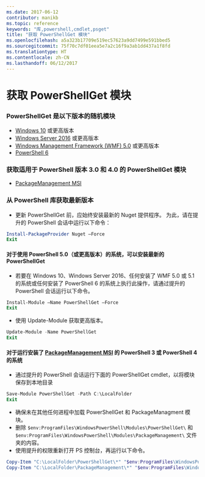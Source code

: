 ```yaml
---
ms.date: 2017-06-12
contributor: manikb
ms.topic: reference
keywords: "库,powershell,cmdlet,psget"
title: "获取 PowerShellGet 模块"
ms.openlocfilehash: a5a323b17709e519ec57623a9dd7499e591bbed5
ms.sourcegitcommit: 75f70c7df01eea5e7a2c16f9a3ab1dd437a1f8fd
ms.translationtype: HT
ms.contentlocale: zh-CN
ms.lasthandoff: 06/12/2017
---
```

<a id="get-powershellget-module" class="xliff"></a>
获取 PowerShellGet 模块
========================

<a id="powershellget-is-an-in-box-module-in-the-following-releases" class="xliff"></a>
### PowerShellGet 是以下版本的随机模块
- [Windows 10](https://www.microsoft.com/en-us/windows/get-windows-10) 或更高版本
- [Windows Server 2016](https://technet.microsoft.com/en-us/windows-server-docs/get-started/windows-server-2016) 或更高版本
- [Windows Management Framework (WMF) 5.0](https://www.microsoft.com/en-us/download/details.aspx?id=50395) 或更高版本
- [PowerShell 6](https://github.com/PowerShell/PowerShell/releases)

<a id="get-powershellget-module-for-powershell-versions-30-and-40" class="xliff"></a>
### 获取适用于 PowerShell 版本 3.0 和 4.0 的 PowerShellGet 模块
- [PackageManagement MSI](http://go.microsoft.com/fwlink/?LinkID=746217&clcid=0x409) 

<a id="get-the-latest-version-from-powershell-gallery" class="xliff"></a>
### 从 PowerShell 库获取最新版本

- 更新 PowerShellGet 前，应始终安装最新的 Nuget 提供程序。 为此，请在提升的 PowerShell 会话中运行以下命令：
```powershell
Install-PackageProvider Nuget –Force
Exit
```

<a id="for-systems-with-powershell-50-or-newer-you-can-install-the-latest-powershellget" class="xliff"></a>
#### 对于使用 PowerShell 5.0（或更高版本）的系统，可以安装最新的 PowerShellGet 
- 若要在 Windows 10、Windows Server 2016、任何安装了 WMF 5.0 或 5.1 的系统或任何安装了 PowerShell 6 的系统上执行此操作，请通过提升的 PowerShell 会话运行以下命令。
```powershell
Install-Module –Name PowerShellGet –Force
Exit
```

- 使用 Update-Module 获取更高版本。
```powershell
Update-Module -Name PowerShellGet
Exit
```

<a id="for-systems-running-powershell-3-or-powershell-4-that-have-installed-the-packagemanagement-msihttpgomicrosoftcomfwlinklinkid746217clcid0x409" class="xliff"></a>
#### 对于运行安装了 [PackageManagement MSI](http://go.microsoft.com/fwlink/?LinkID=746217&clcid=0x409) 的 PowerShell 3 或 PowerShell 4 的系统

- 通过提升的 PowerShell 会话运行下面的 PowerShellGet cmdlet，以将模块保存到本地目录

```powershell
Save-Module PowerShellGet -Path C:\LocalFolder
Exit
```

- 确保未在其他任何进程中加载 PowerShellGet 和 PackageManagment 模块。
- 删除 `$env:ProgramFiles\WindowsPowerShell\Modules\PowerShellGet\` 和 `$env:ProgramFiles\WindowsPowerShell\Modules\PackageManagement\` 文件夹的内容。
- 使用提升的权限重新打开 PS 控制台，再运行以下命令。

```powershell
Copy-Item "C:\LocalFolder\PowerShellGet\*" "$env:ProgramFiles\WindowsPowerShell\Modules\PowerShellGet\" -Recurse -Force
Copy-Item "C:\LocalFolder\PackageManagement\*" "$env:ProgramFiles\WindowsPowerShell\Modules\PackageManagement\" -Recurse -Force
